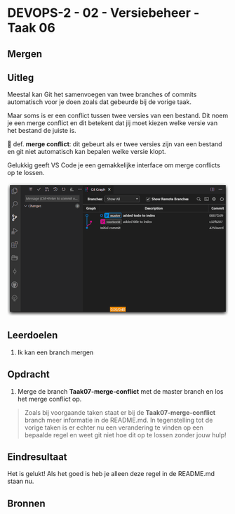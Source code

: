 # DEVOPS-2 - 02 - Versiebeheer - Taak 06

## Mergen

## Uitleg

Meestal kan Git het samenvoegen van twee branches of commits automatisch voor je doen zoals dat gebeurde bij de vorige taak.

Maar soms is er een conflict tussen twee versies van een bestand. Dit noem je een merge conflict en dit betekent dat jij moet kiezen welke versie van het bestand de juiste is.  

:rocket: def. **merge conflict**: dit gebeurt als er twee versies zijn van een bestand en git niet automatisch kan bepalen welke versie klopt.

Gelukkig geeft VS Code je een gemakkelijke interface om merge conflicts op te lossen.

![](img/git-gitgraph-merge-conflict.gif)
## Leerdoelen

1. Ik kan een branch mergen 

## Opdracht

1.  Merge de branch **Taak07-merge-conflict** met de master branch en los het merge conflict op.
> Zoals bij voorgaande taken staat er bij de **Taak07-merge-conflict** branch meer informatie in de README.md. In tegenstelling tot de vorige taken is er echter nu een verandering te vinden op een bepaalde regel en weet git niet hoe dit op te lossen zonder jouw hulp! 

## Eindresultaat

Het is gelukt! Als het goed is heb je alleen deze regel in de README.md staan nu.

## Bronnen